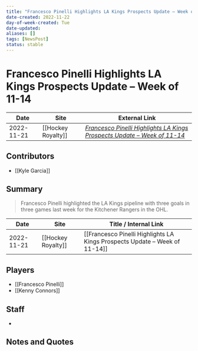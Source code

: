 ```yaml
---
title: "Francesco Pinelli Highlights LA Kings Prospects Update – Week of 11-14"
date-created: 2022-11-22
day-of-week-created: Tue
date-updated: 
aliases: []
tags: [NewsPost]
status: stable
---
```


# Francesco Pinelli Highlights LA Kings Prospects Update – Week of 11-14

| Date       | Site               | External Link                                                                                                                                                                          |
| ---------- | ------------------ | -------------------------------------------------------------------------------------------------------------------------------------------------------------------------------------- |
| 2022-11-21 | [[Hockey Royalty]] | [*Francesco Pinelli Highlights LA Kings Prospects Update – Week of 11-14*](https://hockeyroyalty.com/2022/11/21/francesco-pinelli-highlights-la-kings-prospects-update-week-of-11-14/) |

## Contributors
- [[Kyle Garcia]]

## Summary
> Francesco Pinelli highlighted the LA Kings pipeline with three goals in three games last week for the Kitchener Rangers in the OHL.

| Date       | Site               | Title / Internal Link                                                      |
| ---------- | ------------------ | -------------------------------------------------------------------------- |
| 2022-11-21 | [[Hockey Royalty]] | [[Francesco Pinelli Highlights LA Kings Prospects Update – Week of 11-14]] |

## Players
- [[Francesco Pinelli]]
- [[Kenny Connors]]

## Staff
- 

## Notes and Quotes
> 

